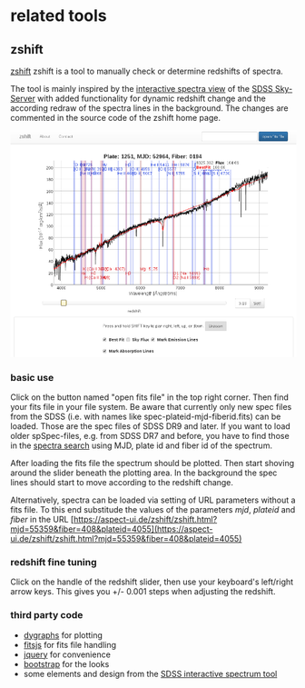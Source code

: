 # related tools

## zshift
[zshift](https://aspect-ui.de/zshift/) zshift is a tool to manually check or determine redshifts of spectra.

The tool is mainly inspired by the [interactive spectra view](http://dr12.sdss3.org/spectrumDetail?plateid=1251&mjd=52964&fiber=194) of the [SDSS Sky-Server](http://skyserver.sdss.org/dr12/en/home.aspx) with added functionality for dynamic redshift change and the according redraw of the spectra lines in the background. The changes are commented in the source code of the zshift home page.

![zshift screenshot](img/screenshot_zshift.png)


### basic use
Click on the button named "open fits file" in the top right corner. Then find your fits file in your file system. Be aware that currently only new spec files from the SDSS (i.e. with names like spec-plateid-mjd-fiberid.fits) can be loaded. Those are the spec files of SDSS DR9 and later. If you want to load older spSpec-files, e.g. from SDSS DR7 and before, you have to find those in the [spectra search](http://dr12.sdss3.org/basicSpectra) using MJD, plate id and fiber id of the spectrum.

After loading the fits file the spectrum should be plotted. Then start shoving around the slider beneath the plotting area. In the background the spec lines should start to move according to the redshift change.

Alternatively, spectra can be loaded via setting of URL parameters without a fits file. To this end substitude the values of the parameters *mjd*, *plateid* and *fiber* in the URL [https://aspect-ui.de/zshift/zshift.html?mjd=55359&fiber=408&plateid=4055](https://aspect-ui.de/zshift/zshift.html?mjd=55359&fiber=408&plateid=4055)

### redshift fine tuning
Click on the handle of the redshift slider, then use your keyboard's left/right arrow keys. This gives you +/- 0.001 steps when adjusting the redshift.

### third party code
* [dygraphs](http://dygraphs.com) for plotting
* [fitsjs](https://github.com/astrojs/fitsjs/) for fits file handling
* [jquery](http://jquery.com/) for convenience
* [bootstrap](http://getbootstrap.com) for the looks
* some elements and design from the [SDSS interactive spectrum tool](http://dr12.sdss3.org/spectrumDetail?plateid=1251&mjd=52964&fiber=194) 
